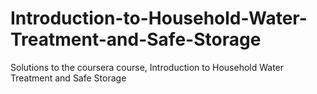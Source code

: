 # Introduction-to-Household-Water-Treatment-and-Safe-Storage
Solutions to the coursera course, Introduction to Household Water Treatment and Safe Storage
